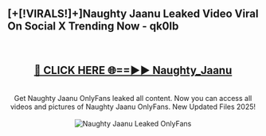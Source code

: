<h2>[+[!VIRALS!]+]Naughty Jaanu Leaked Video Viral On Social X Trending Now - qk0lb</h2>
<br>
<div align="center">
<h2><a href="https://libra.edu.pl?Naughty_Jaanu" rel="nofollow">🔴 CLICK HERE 🌐==►► Naughty_Jaanu</a></h2>
<br>
Get Naughty Jaanu OnlyFans leaked all content. Now you can access all videos and pictures of Naughty Jaanu OnlyFans. New Updated Files 2025!
<br>
<br>
<a href="https://libra.edu.pl?Naughty_Jaanu" rel="nofollow" data-target="animated-image.originalLink"><img src="https://i.ibb.co.com/WyWwxjT/player-gif2.gif" alt="Naughty Jaanu Leaked OnlyFans" style="max-width: 100%; display: inline-block;" data-target="animated-image.originalImage"></a>
</div>
<br>